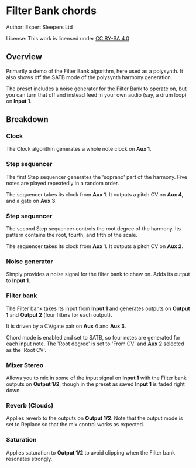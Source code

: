 # Filter Bank chords
Author: Expert Sleepers Ltd

License: This work is licensed under [CC BY-SA 4.0](https://creativecommons.org/licenses/by-sa/4.0/?ref=chooser-v1) 

## Overview
Primarily a demo of the Filter Bank algorithm, here used as a polysynth. It also shows off the SATB mode of the polysynth harmony generation.

The preset includes a noise generator for the Filter Bank to operate on, but you can turn that off and instead feed in your own audio (say, a drum loop) on **Input 1**.

## Breakdown

### Clock
The Clock algorithm generates a whole note clock on **Aux 1**.

### Step sequencer
The first Step sequencer generates the 'soprano' part of the harmony. Five notes are played repeatedly in a random order.

The sequencer takes its clock from **Aux 1**. It outputs a pitch CV on **Aux 4**, and a gate on **Aux 3**.

### Step sequencer
The second Step sequencer controls the root degree of the harmony. Its pattern contains the root, fourth, and fifth of the scale.

The sequencer takes its clock from **Aux 1**. It outputs a pitch CV on **Aux 2**.

### Noise generator
Simply provides a noise signal for the filter bank to chew on. Adds its output to **Input 1**.

### Filter bank
The Filter bank takes its input from **Input 1** and generates outputs on **Output 1** and **Output 2** (four filters for each output).

It is driven by a CV/gate pair on **Aux 4** and **Aux 3**.

Chord mode is enabled and set to SATB, so four notes are generated for each input note. The 'Root degree' is set to 'From CV' and **Aux 2** selected as the 'Root CV'.

### Mixer Stereo
Allows you to mix in some of the input signal on **Input 1** with the Filter bank outputs on **Output 1/2**, though in the preset as saved **Input 1** is faded right down.

### Reverb (Clouds)
Applies reverb to the outputs on **Output 1/2**. Note that the output mode is set to Replace so that the mix control works as expected.

### Saturation
Applies saturation to **Output 1/2** to avoid clipping when the Filter bank resonates strongly.
